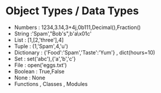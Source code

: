 # Object Types / Data Types 

- Numbers : 1234,3.14,3+4j,0b111,Decimal(),Fraction()
- String :'Spam',"Bob's",b'a\x01c'
- List : [1,[2,'three'],4]
- Tuple : (1,'Spam',4,'u')
- Dictionary : {'Food':'Spam','Taste':'Yum'} , dict(hours=10)
- Set : set('abc'),{'a','b','c'}
- File : open('eggs.txt') 
- Boolean : True,False
- None : None
- Functions , Classes , Modules